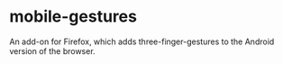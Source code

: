 # mobile-gestures
An add-on for Firefox, which adds three-finger-gestures to the Android version of the browser.
